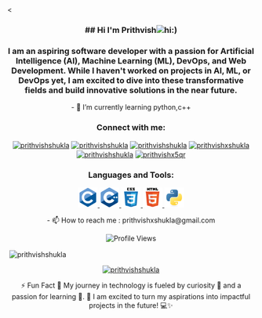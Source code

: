 <
<h3 align="center">
## Hi I'm Prithvish<img src="https://user-images.githubusercontent.com/1303154/88677602-1635ba80-d120-11ea-84d8-d263ba5fc3c0.gif" width="28px" alt="hi:)">
</h3>
<h3 align="center">I am an aspiring software developer with a passion for Artificial Intelligence (AI), Machine Learning (ML), DevOps, and Web Development. While I haven't worked on projects in AI, ML, or DevOps yet, I am excited to dive into these transformative fields and build innovative solutions in the near future.</h3>


<p align="center">
  - 🌱 I’m currently learning python,c++
</p>




<h3 align="center">Connect with me:</h3>
<p align="center">
<a href="https://twitter.com/prithvishshukla" target="blank"><img align="center" src="https://raw.githubusercontent.com/rahuldkjain/github-profile-readme-generator/master/src/images/icons/Social/twitter.svg" alt="prithvishshukla" height="30" width="40" /></a>
<a href="https://linkedin.com/in/prithvishshukla" target="blank"><img align="center" src="https://raw.githubusercontent.com/rahuldkjain/github-profile-readme-generator/master/src/images/icons/Social/linked-in-alt.svg" alt="prithvishshukla" height="30" width="40" /></a>
<a href="https://instagram.com/prithvishshukla" target="blank"><img align="center" src="https://raw.githubusercontent.com/rahuldkjain/github-profile-readme-generator/master/src/images/icons/Social/instagram.svg" alt="prithvishshukla" height="30" width="40" /></a>
<a href="https://www.hackerrank.com/prithvishxshukla" target="blank"><img align="center" src="https://raw.githubusercontent.com/rahuldkjain/github-profile-readme-generator/master/src/images/icons/Social/hackerrank.svg" alt="prithvishxshukla" height="30" width="40" /></a>
<a href="https://www.leetcode.com/prithvishshukla" target="blank"><img align="center" src="https://raw.githubusercontent.com/rahuldkjain/github-profile-readme-generator/master/src/images/icons/Social/leet-code.svg" alt="prithvishshukla" height="30" width="40" /></a>
<a href="https://auth.geeksforgeeks.org/user/prithvishshukla" target="blank"><img align="center" src="https://raw.githubusercontent.com/rahuldkjain/github-profile-readme-generator/master/src/images/icons/Social/geeks-for-geeks.svg" alt="prithvishx5qr" height="30" width="40" /></a>
</p>

<h3 align="center">Languages and Tools:</h3>
<p align="center"><a href="https://www.cprogramming.com/" target="_blank" rel="noreferrer"> <img src="https://raw.githubusercontent.com/devicons/devicon/master/icons/c/c-original.svg" alt="c" width="40" height="40"/> </a> <a href="https://www.w3schools.com/cpp/" target="_blank" rel="noreferrer"> <img src="https://raw.githubusercontent.com/devicons/devicon/master/icons/cplusplus/cplusplus-original.svg" alt="cplusplus" width="40" height="40"/> </a> <a href="https://www.w3schools.com/css/" target="_blank" rel="noreferrer"> <img src="https://raw.githubusercontent.com/devicons/devicon/master/icons/css3/css3-original-wordmark.svg" alt="css3" width="40" height="40"/> </a> <a href="https://www.w3.org/html/" target="_blank" rel="noreferrer"> <img src="https://raw.githubusercontent.com/devicons/devicon/master/icons/html5/html5-original-wordmark.svg" alt="html5" width="40" height="40"/> </a> <a href="https://www.python.org" target="_blank" rel="noreferrer"> <img src="https://raw.githubusercontent.com/devicons/devicon/master/icons/python/python-original.svg" alt="python" width="40" height="40"/> </a>   </p>
  
</p>

<p align="center">
  - 📫 How to reach me : prithvishxshukla@gmail.com
</p>

<p align="center">
  <img src="https://komarev.com/ghpvc/?username=prithvishshukla&label=Profile%20Views&color=0e75b6&style=plastic&logo=github&logoColor=white" alt="Profile Views" width="250"/>
</p>

<p>&nbsp;<img align="center" src="https://github-readme-stats.vercel.app/api?username=prithvishshukla&show_icons=true&locale=en" alt="prithvishshukla" /></p>
<p align="center"> <a href="https://github.com/ryo-ma/github-profile-trophy"><img src="https://github-profile-trophy.vercel.app/?username=prithvishshukla" alt="prithvishshukla" /></a> </p>
<p align="center">
  ⚡ Fun Fact 
🌟 My journey in technology is fueled by curiosity 🤔 and a passion for learning 📘.  
🚀 I am excited to turn my aspirations into impactful projects in the future! 💻✨
</p>

